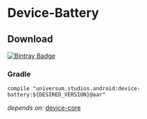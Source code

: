 Device-Battery
===============

## Download ##
[![Bintray Badge](https://api.bintray.com/packages/universum-studios/android/universum.studios.android%3Adevice/images/download.svg)](https://bintray.com/universum-studios/android/universum.studios.android%3Adevice/_latestVersion)

### Gradle ###

    compile "universum.studios.android:device-battery:${DESIRED_VERSION}@aar"

_depends on:_
[device-core](https://github.com/universum-studios/android_device/tree/master/library-core)